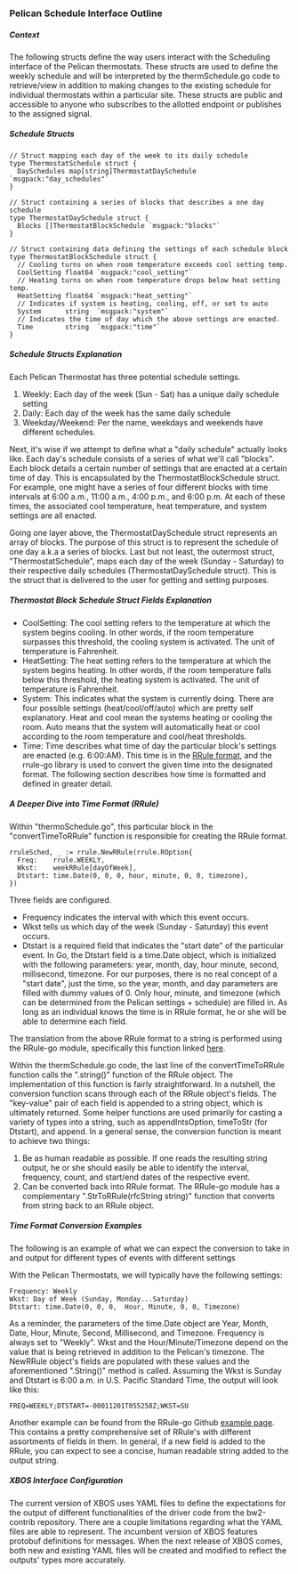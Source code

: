 ### Pelican Schedule Interface Outline

##### Context

The following structs define the way users interact with the Scheduling interface of the Pelican thermostats. These structs are used to define the weekly schedule and will be interpreted by the thermSchedule.go code to retrieve/view in addition to making changes to the existing schedule for individual thermostats within a particular site. These structs are public and accessible to anyone who subscribes to the allotted endpoint or publishes to the assigned signal.

##### Schedule Structs

```
// Struct mapping each day of the week to its daily schedule
type ThermostatSchedule struct {
  DaySchedules map[string]ThermostatDaySchedule `msgpack:"day_schedules"`
}

// Struct containing a series of blocks that describes a one day schedule
type ThermostatDaySchedule struct {
  Blocks []ThermostatBlockSchedule `msgpack:"blocks"`
}

// Struct containing data defining the settings of each schedule block
type ThermostatBlockSchedule struct {
  // Cooling turns on when room temperature exceeds cool setting temp.
  CoolSetting float64 `msgpack:"cool_setting"`
  // Heating turns on when room temperature drops below heat setting temp.
  HeatSetting float64 `msgpack:"heat_setting"`
  // Indicates if system is heating, cooling, off, or set to auto
  System      string  `msgpack:"system"`
  // Indicates the time of day which the above settings are enacted.
  Time        string  `msgpack:"time"`
}
```

##### Schedule Structs Explanation

Each Pelican Thermostat has three potential schedule settings.
1. Weekly: Each day of the week (Sun - Sat) has a unique daily schedule setting
2. Daily: Each day of the week has the same daily schedule
3. Weekday/Weekend: Per the name, weekdays and weekends have different schedules.

Next, it's wise if we attempt to define what a "daily schedule" actually looks like. Each day's schedule consists of a series of what we'll call "blocks". Each block details a certain number of settings that are enacted at a certain time of day. This is encapsulated by the ThermostatBlockSchedule struct. For example, one might have a series of four different blocks with time intervals at 6:00 a.m., 11:00 a.m., 4:00 p.m., and 6:00 p.m. At each of these times, the associated cool temperature, heat temperature, and system settings are all enacted.

Going one layer above, the ThermostatDaySchedule struct represents an array of blocks. The purpose of this struct is to represent the schedule of one day a.k.a a series of blocks. Last but not least, the outermost struct, "ThermostatSchedule", maps each day of the week (Sunday - Saturday) to their respective daily schedules (ThermostatDaySchedule struct). This is the struct that is delivered to the user for getting and setting purposes.

##### Thermostat Block Schedule Struct Fields Explanation

- CoolSetting: The cool setting refers to the temperature at which the system begins cooling. In other words, if the room temperature surpasses this threshold, the cooling system is activated. The unit of temperature is Fahrenheit.
- HeatSetting: The heat setting refers to the temperature at which the system begins heating. In other words, if the room temperature falls below this threshold, the heating system is activated. The unit of temperature is Fahrenheit.
- System: This indicates what the system is currently doing. There are four possible settings (heat/cool/off/auto) which are pretty self explanatory. Heat and cool mean the systems heating or cooling the room. Auto means that the system will automatically heat or cool according to the room temperature and cool/heat thresholds.
- Time: Time describes what time of day the particular block's settings are enacted (e.g. 6:00:AM). This time is in the [RRule format](https://tools.ietf.org/html/rfc5545), and the rrule-go library is used to convert the given time into the designated format. The following section describes how time is formatted and defined in greater detail.

##### A Deeper Dive into Time Format (RRule)

Within "thermoSchedule.go", this particular block in the "convertTimeToRRule" function is responsible for creating the RRule format.

```
rruleSched, _ := rrule.NewRRule(rrule.ROption{
  Freq:    rrule.WEEKLY,
  Wkst:    weekRRule[dayOfWeek],
  Dtstart: time.Date(0, 0, 0, hour, minute, 0, 0, timezone),
})
```

Three fields are configured.
- Frequency indicates the interval with which this event occurs.
- Wkst tells us which day of the week (Sunday - Saturday) this event occurs.
- Dtstart is a required field that indicates the "start date" of the particular event. In Go, the Dtstart field is a time.Date object, which is initialized with the following parameters: year, month, day, hour minute, second, millisecond, timezone. For our purposes, there is no real concept of a "start date", just the time, so the year, month, and day parameters are filled with dummy values of 0. Only hour, minute, and timezone (which can be determined from the Pelican settings + schedule) are filled in. As long as an individual knows the time is in RRule format, he or she will be able to determine each field.

The translation from the above RRule format to a string is performed using the RRule-go module, specifically this function linked [here](https://github.com/teambition/rrule-go/blob/master/str.go#L123).

Within the thermSchedule.go code, the last line of the convertTimeToRRule function calls the ".string()" function of the RRule object. The implementation of this function is fairly straightforward. In a nutshell, the conversion function scans through each of the RRule object's fields. The "key-value" pair of each field is appended to a string object, which is ultimately returned. Some helper functions are used primarily for casting a variety of types into a string, such as appendIntsOption, timeToStr (for Dtstart), and append. In a general sense, the conversion function is meant to achieve two things:

1. Be as human readable as possible. If one reads the resulting string output, he or she should easily be able to identify the interval, frequency, count, and start/end dates of the respective event.
2. Can be converted back into RRule format. The RRule-go module has a complementary ".StrToRRule(rfcString string)" function that converts from string back to an RRule object.

##### Time Format Conversion Examples

The following is an example of what we can expect the conversion to take in and output for different types of events with different settings

With the Pelican Thermostats, we will typically have the following settings:

```
Frequency: Weekly
Wkst: Day of Week (Sunday, Monday...Saturday)
Dtstart: time.Date(0, 0, 0,  Hour, Minute, 0, 0, Timezone)
```

As a reminder, the parameters of the time.Date object are Year, Month, Date, Hour, Minute, Second, Millisecond, and Timezone. Frequency is always set to "Weekly". Wkst and the Hour/Minute/Timezone depend on the value that is being retrieved in addition to the Pelican's timezone. The NewRRule object's fields are populated with these values and the aforementioned ".String()" method is called. Assuming the Wkst is Sunday and Dtstart is 6:00 a.m. in U.S. Pacific Standard Time, the output will look like this:

```
FREQ=WEEKLY;DTSTART=-00011201T055258Z;WKST=SU
```

Another example can be found from the RRule-go Github [example page](https://github.com/teambition/rrule-go/blob/master/example/main.go). This contains a pretty comprehensive set of RRule's with different assortments of fields in them. In general, if a new field is added to the RRule, you can expect to see a concise, human readable string added to the output string.

##### XBOS Interface Configuration

The current version of XBOS uses YAML files to define the expectations for the output of different functionalities of the driver code from the bw2-contrib repository. There are a couple limitations regarding what the YAML files are able to represent. The incumbent version of XBOS features protobuf definitions for messages. When the next release of XBOS comes, both new and existing YAML files will be created and modified to reflect the outputs' types more accurately.
